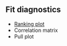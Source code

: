 ## Fit diagnostics

- [Ranking plot](fit-diagnostics/ranking-plot.md)
- Correlation matrix
- Pull plot